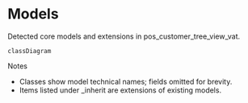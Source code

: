 # Models

Detected core models and extensions in pos_customer_tree_view_vat.

```mermaid
classDiagram
```

Notes
- Classes show model technical names; fields omitted for brevity.
- Items listed under _inherit are extensions of existing models.
